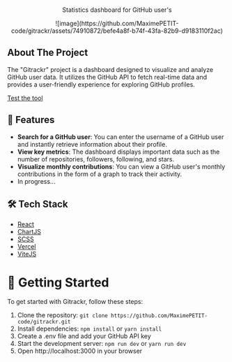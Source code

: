 <br />
<div align="center">
   <p align="center">
     Statistics dashboard for GitHub user's
   </p>
  ![image](https://github.com/MaximePETIT-code/gitrackr/assets/74910872/befe4a8f-b74f-43fa-82b9-d9183110f2ac)
</div>

## About The Project

The "Gitrackr" project is a dashboard designed to visualize and analyze GitHub user data. It utilizes the GitHub API to fetch real-time data and provides a user-friendly experience for exploring GitHub profiles.

[Test the tool](https://gitrackr.vercel.app/)

## 🧐 Features    
- **Search for a GitHub user**: You can enter the username of a GitHub user and instantly retrieve information about their profile.
- **View key metrics**: The dashboard displays important data such as the number of repositories, followers, following, and stars.
- **Visualize monthly contributions**: You can view a GitHub user's monthly contributions in the form of a graph to track their activity.
- In progress...
        

## 🛠️ Tech Stack

- [React](https://reactjs.org/)
- [ChartJS](https://www.chartjs.org/)
- [SCSS](https://sass-lang.com/)
- [Vercel](https://vercel.com/)
- [ViteJS](https://vitejs.dev/)

# 🚀 Getting Started

To get started with Gitrackr, follow these steps:

1. Clone the repository: `git clone https://github.com/MaximePETIT-code/gitrackr.git`
2. Install dependencies: `npm install` or `yarn install`
3. Create a .env file and add your GitHub API key
4. Start the development server: `npm run dev` or `yarn run dev`
5. Open http://localhost:3000 in your browser
